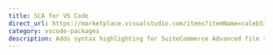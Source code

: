 ```yaml
---
title: SCA for VS Code
direct_url: https://marketplace.visualstudio.com/items?itemName=caleb531.sca-for-vscode
category: vscode-packages
description: Adds syntax highlighting for SuiteCommerce Advanced file types in Visual Studio Code
---
```


